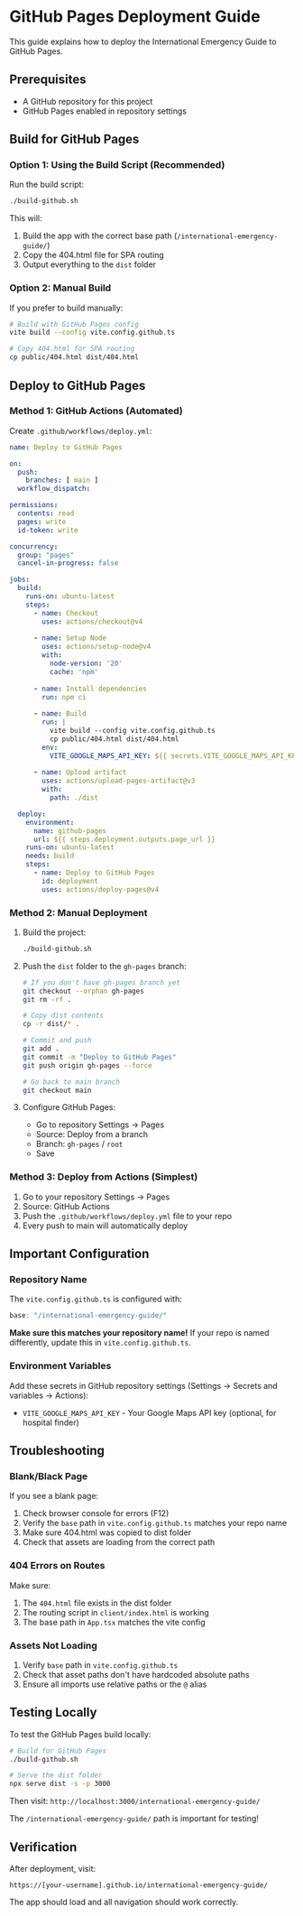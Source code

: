 # GitHub Pages Deployment Guide

This guide explains how to deploy the International Emergency Guide to GitHub Pages.

## Prerequisites

- A GitHub repository for this project
- GitHub Pages enabled in repository settings

## Build for GitHub Pages

### Option 1: Using the Build Script (Recommended)

Run the build script:
```bash
./build-github.sh
```

This will:
1. Build the app with the correct base path (`/international-emergency-guide/`)
2. Copy the 404.html file for SPA routing
3. Output everything to the `dist` folder

### Option 2: Manual Build

If you prefer to build manually:

```bash
# Build with GitHub Pages config
vite build --config vite.config.github.ts

# Copy 404.html for SPA routing
cp public/404.html dist/404.html
```

## Deploy to GitHub Pages

### Method 1: GitHub Actions (Automated)

Create `.github/workflows/deploy.yml`:

```yaml
name: Deploy to GitHub Pages

on:
  push:
    branches: [ main ]
  workflow_dispatch:

permissions:
  contents: read
  pages: write
  id-token: write

concurrency:
  group: "pages"
  cancel-in-progress: false

jobs:
  build:
    runs-on: ubuntu-latest
    steps:
      - name: Checkout
        uses: actions/checkout@v4
      
      - name: Setup Node
        uses: actions/setup-node@v4
        with:
          node-version: '20'
          cache: 'npm'
      
      - name: Install dependencies
        run: npm ci
      
      - name: Build
        run: |
          vite build --config vite.config.github.ts
          cp public/404.html dist/404.html
        env:
          VITE_GOOGLE_MAPS_API_KEY: ${{ secrets.VITE_GOOGLE_MAPS_API_KEY }}
      
      - name: Upload artifact
        uses: actions/upload-pages-artifact@v3
        with:
          path: ./dist

  deploy:
    environment:
      name: github-pages
      url: ${{ steps.deployment.outputs.page_url }}
    runs-on: ubuntu-latest
    needs: build
    steps:
      - name: Deploy to GitHub Pages
        id: deployment
        uses: actions/deploy-pages@v4
```

### Method 2: Manual Deployment

1. Build the project:
   ```bash
   ./build-github.sh
   ```

2. Push the `dist` folder to the `gh-pages` branch:
   ```bash
   # If you don't have gh-pages branch yet
   git checkout --orphan gh-pages
   git rm -rf .
   
   # Copy dist contents
   cp -r dist/* .
   
   # Commit and push
   git add .
   git commit -m "Deploy to GitHub Pages"
   git push origin gh-pages --force
   
   # Go back to main branch
   git checkout main
   ```

3. Configure GitHub Pages:
   - Go to repository Settings → Pages
   - Source: Deploy from a branch
   - Branch: `gh-pages` / `root`
   - Save

### Method 3: Deploy from Actions (Simplest)

1. Go to your repository Settings → Pages
2. Source: GitHub Actions
3. Push the `.github/workflows/deploy.yml` file to your repo
4. Every push to main will automatically deploy

## Important Configuration

### Repository Name
The `vite.config.github.ts` is configured with:
```typescript
base: "/international-emergency-guide/"
```

**Make sure this matches your repository name!** If your repo is named differently, update this in `vite.config.github.ts`.

### Environment Variables

Add these secrets in GitHub repository settings (Settings → Secrets and variables → Actions):

- `VITE_GOOGLE_MAPS_API_KEY` - Your Google Maps API key (optional, for hospital finder)

## Troubleshooting

### Blank/Black Page
If you see a blank page:
1. Check browser console for errors (F12)
2. Verify the `base` path in `vite.config.github.ts` matches your repo name
3. Make sure 404.html was copied to dist folder
4. Check that assets are loading from the correct path

### 404 Errors on Routes
Make sure:
1. The `404.html` file exists in the dist folder
2. The routing script in `client/index.html` is working
3. The base path in `App.tsx` matches the vite config

### Assets Not Loading
1. Verify `base` path in `vite.config.github.ts`
2. Check that asset paths don't have hardcoded absolute paths
3. Ensure all imports use relative paths or the `@` alias

## Testing Locally

To test the GitHub Pages build locally:

```bash
# Build for GitHub Pages
./build-github.sh

# Serve the dist folder
npx serve dist -s -p 3000
```

Then visit: `http://localhost:3000/international-emergency-guide/`

The `/international-emergency-guide/` path is important for testing!

## Verification

After deployment, visit:
```
https://[your-username].github.io/international-emergency-guide/
```

The app should load and all navigation should work correctly.

